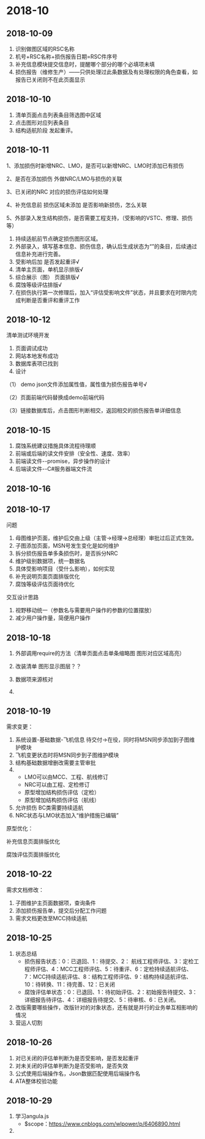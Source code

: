 # 2018-10

## 2018-10-09

1. 识别做图区域的RSC名称
2. 机号+RSC名称+损伤报告日期=RSC件序号
3. 补充信息模块提交信息时，提醒哪个部分的哪个必填项未填
4. 损伤报告（维修生产）——只供处理过此条数据及有处理权限的角色查看，如报告已关闭则不在此页面显示

## 2018-10-10

1. 清单页面点击列表条目筛选图中区域
2. 点击图形对应列表条目
3. 结构适航阶段 发起重评。

## 2018-10-11

1、添加损伤时新增NRC、LMO，是否可以新增NRC、LMO时添加已有损伤

2、是否在添加损伤 外做NRC/LMO与损伤的关联

3、已关闭的NRC 对应的损伤评估如何处理

4、补充信息前   损伤区域未添加 是否影响新损伤，怎么关联

5、外部录入发生结构损伤，是否需要工程支持，（受影响的VSTC、修理、损伤等）





1. 持续适航前节点确定损伤图形区域。
2. 外部录入，填写基本信息、损伤信息，确认后生成状态为“”的条目，后续通过信息补充进行完善。
3. 受影响后加  是否发起重评√
4. 清单主页面，单机显示排版√
5. 综合展示（图） 页面排版√
6. 腐蚀等级评估排版√
7. 在损伤执行第一次修理后，加入“评估受影响文件”状态，并且要求在时限内完成判断是否重评和重评工作

## 2018-10-12

清单测试环境开发

1. 页面调试成功
2. 网站本地发布成功
3. 数据库表项已找到
4. 设计

（1） demo json文件添加属性值，属性值为损伤报告单号√

（2）页面前端代码替换成demo前端代码

（3）链接数据库后，点击图形判断相交，返回相交的损伤报告单详细信息

## 2018-10-15

1. 腐蚀系统建议措施具体流程待理顺
2. 前端或后端的读文件安排（安全性、速度、效率）
3. 前端读文件--promise，异步操作的设计
4. 后端读文件--C#服务器端文件流

## 2018-10-16

## 2018-10-17

问题

1. 母图维护页面，维护后交由上级（主管->经理->总经理）审批过后正式生效。
2. 子图添加页面，MSN号发生变化是如何维护
3. 拆分损伤报告单多条损伤时，是否拆分NRC
4. 维护级别数据项，统一数据名
5. 具体受影响项目（受什么影响），如何实现
6. 补充说明页面页面排版优化
7. 腐蚀等级评估页面待优化

交互设计思路

1. 视野移动统一（参数名与需要用户操作的参数的位置摆放）
2. 减少用户操作量，简便用户操作

## 2018-10-18

1. 外部调用require的方法（清单页面点击单条缩略图 图形对应区域高亮）

2. 改装清单 图形显示图层？？

3. 数据项来源核对
4. 

## 2018-10-19

需求变更：

1. 系统设置-基础数据-飞机信息 待交付->在役，同时将MSN同步添加到子图维护模块
2. 飞机变更状态时将MSN同步到子图维护模块
3. 结构基础数据增删改需要主管审批
4. + LMO可以由MCC、工程、航线修订
   + NRC可以由工程、定检修订
   + 原型增加结构损伤评估（定检）
   + 原型增加结构损伤评估（航线）
5. 允许损伤 BC类需要持续适航
6. NRC状态与LMO状态加入“维护措施已编辑”

原型优化：

补充信息页面排版优化

腐蚀评估页面排版优化



## 2018-10-22

需求文档修改：

1. 子图维护主页面数据项，查询条件
2. 添加损伤报告单，提交后分配工作问题
3. 需求文档更改至MCC持续适航

## 2018-10-25

1. 状态总结
   + 损伤报告状态：0：已退回、1：待提交、2： 航线工程师评估、3：定检工程师评估、4：MCC工程师评估、5：待重评、6：定检持续适航评估、7：MCC持续适航评估、8：结构工程师评估、9：结构持续适航评估、10：待转换、11：待完善、12：已关闭
   + 腐蚀评估单状态：0：已退回、1：待初始评估、2：初始报告待提交、3：详细报告待评估、4：详细报告待提交、5：待审核、6：已关闭。
2. 改版需要哪些操作，改版针对的对象状态，还有就是并行的业务单互相影响的情况
3. 营运人切割

## 2018-10-26

1. 对已关闭的评估单判断为是否受影响，是否发起重评
2. 对未关闭的评估单判断为是否受影响，是否失效
3. 公式使用后端操作名，Json数据匹配使用后端操作名
4. ATA整体校验功能

## 2018-10-29

1. 学习angula.js
   + $scope：https://www.cnblogs.com/wlpower/p/6406890.html
2. 

